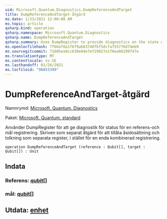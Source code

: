 ```yaml
---
uid: Microsoft.Quantum.Diagnostics.DumpReferenceAndTarget
title: DumpReferenceAndTarget-åtgärd
ms.date: 1/23/2021 12:00:00 AM
ms.topic: article
qsharp.kind: operation
qsharp.namespace: Microsoft.Quantum.Diagnostics
qsharp.name: DumpReferenceAndTarget
qsharp.summary: Uses DumpRegister to provide diagnostics on the state of a reference and target register. Written as separate operation to allow overriding and interpreting as separate registers, rather than as a single combined register.
ms.openlocfilehash: 7f66af8a1f6f9ab83740fbf5dcfaf55776d74eb9
ms.sourcegitcommit: 71605ea9cc630e84e7ef29027e1f0ea06299747e
ms.translationtype: MT
ms.contentlocale: sv-SE
ms.lasthandoff: 01/26/2021
ms.locfileid: "98853399"
---
```

# <a name="dumpreferenceandtarget-operation"></a>DumpReferenceAndTarget-åtgärd

Namnrymd: [Microsoft. Quantum. Diagnostics](xref:Microsoft.Quantum.Diagnostics)

Paket: [Microsoft. Quantum. standard](https://nuget.org/packages/Microsoft.Quantum.Standard)


Använder DumpRegister för att ge diagnostik för status för en referens-och mål registrering. Skriven som separat åtgärd för att tillåta åsidosättning och tolkning som separata register, i stället för en enda kombinerad registrering.

```qsharp
operation DumpReferenceAndTarget (reference : Qubit[], target : Qubit[]) : Unit
```


## <a name="input"></a>Indata

### <a name="reference--qubit"></a>Referens: [qubit](xref:microsoft.quantum.lang-ref.qubit)[]




### <a name="target--qubit"></a>mål: [qubit](xref:microsoft.quantum.lang-ref.qubit)[]





## <a name="output--unit"></a>Utdata: [enhet](xref:microsoft.quantum.lang-ref.unit)

